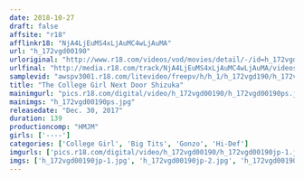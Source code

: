 ```yaml
---
date: 2018-10-27
draft: false
affsite: "r18"
afflinkr18: "NjA4LjEuMS4xLjAuMC4wLjAuMA"
url: "h_172vgd00190"
urloriginal: "http://www.r18.com/videos/vod/movies/detail/-/id=h_172vgd00190"
urlfinal: "http://media.r18.com/track/NjA4LjEuMS4xLjAuMC4wLjAuMA/videos/vod/movies/detail/-/id=h_172vgd00190"
samplevid: "awspv3001.r18.com/litevideo/freepv/h/h_1/h_172vgd190/h_172vgd190_dmb_w.mp4"
title: "The College Girl Next Door Shizuka"
mainimgurl: "pics.r18.com/digital/video/h_172vgd00190/h_172vgd00190ps.jpg"
mainimgs: "h_172vgd00190ps.jpg"
releasedate: "Dec. 30, 2017"
duration: 139
productioncomp: "HMJM"
girls: ['----']
categories: ['College Girl', 'Big Tits', 'Gonzo', 'Hi-Def']
imgurls: ['pics.r18.com/digital/video/h_172vgd00190/h_172vgd00190jp-1.jpg', 'pics.r18.com/digital/video/h_172vgd00190/h_172vgd00190jp-2.jpg', 'pics.r18.com/digital/video/h_172vgd00190/h_172vgd00190jp-3.jpg', 'pics.r18.com/digital/video/h_172vgd00190/h_172vgd00190jp-4.jpg', 'pics.r18.com/digital/video/h_172vgd00190/h_172vgd00190jp-5.jpg', 'pics.r18.com/digital/video/h_172vgd00190/h_172vgd00190jp-6.jpg', 'pics.r18.com/digital/video/h_172vgd00190/h_172vgd00190jp-7.jpg', 'pics.r18.com/digital/video/h_172vgd00190/h_172vgd00190jp-8.jpg', 'pics.r18.com/digital/video/h_172vgd00190/h_172vgd00190jp-9.jpg', 'pics.r18.com/digital/video/h_172vgd00190/h_172vgd00190jp-10.jpg', 'pics.r18.com/digital/video/h_172vgd00190/h_172vgd00190jp-11.jpg', 'pics.r18.com/digital/video/h_172vgd00190/h_172vgd00190jp-12.jpg', 'pics.r18.com/digital/video/h_172vgd00190/h_172vgd00190jp-13.jpg', 'pics.r18.com/digital/video/h_172vgd00190/h_172vgd00190jp-14.jpg', 'pics.r18.com/digital/video/h_172vgd00190/h_172vgd00190jp-15.jpg', 'pics.r18.com/digital/video/h_172vgd00190/h_172vgd00190jp-16.jpg', 'pics.r18.com/digital/video/h_172vgd00190/h_172vgd00190jp-17.jpg', 'pics.r18.com/digital/video/h_172vgd00190/h_172vgd00190jp-18.jpg', 'pics.r18.com/digital/video/h_172vgd00190/h_172vgd00190jp-19.jpg', 'pics.r18.com/digital/video/h_172vgd00190/h_172vgd00190jp-20.jpg']
imgs: ['h_172vgd00190jp-1.jpg', 'h_172vgd00190jp-2.jpg', 'h_172vgd00190jp-3.jpg', 'h_172vgd00190jp-4.jpg', 'h_172vgd00190jp-5.jpg', 'h_172vgd00190jp-6.jpg', 'h_172vgd00190jp-7.jpg', 'h_172vgd00190jp-8.jpg', 'h_172vgd00190jp-9.jpg', 'h_172vgd00190jp-10.jpg', 'h_172vgd00190jp-11.jpg', 'h_172vgd00190jp-12.jpg', 'h_172vgd00190jp-13.jpg', 'h_172vgd00190jp-14.jpg', 'h_172vgd00190jp-15.jpg', 'h_172vgd00190jp-16.jpg', 'h_172vgd00190jp-17.jpg', 'h_172vgd00190jp-18.jpg', 'h_172vgd00190jp-19.jpg', 'h_172vgd00190jp-20.jpg']
---
```

